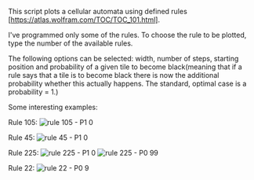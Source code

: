 This script plots a cellular automata using defined rules [https://atlas.wolfram.com/TOC/TOC_101.html].

I've programmed only some of the rules. To choose the rule to be plotted, type the number of the available rules.

The following options can be selected: width, number of steps, starting position and probability of a given tile to become black(meaning that if a rule says that a tile is to become black there is now the additional probability whether this actually happens. The standard, optimal case is a probability = 1.)

Some interesting examples:

Rule 105:
![rule 105 - P1 0](https://github.com/user-attachments/assets/87861c65-5a5e-4a9a-bda9-d475cea7f201)

Rule 45:
![rule 45 - P1 0](https://github.com/user-attachments/assets/54fadc3e-fc31-47c0-a586-7864134d017c)

Rule 225:
![rule 225 - P1 0](https://github.com/user-attachments/assets/117fff78-ddb0-49bb-9bc4-7912c567654d)
![rule 225 - P0 99](https://github.com/user-attachments/assets/ae24bdb3-b3d4-4fc4-8589-244b6ab911b7)

Rule 22:
![rule 22 - P0 9](https://github.com/user-attachments/assets/056cd4a8-1bd9-47d3-b20d-be99afed80fc)
